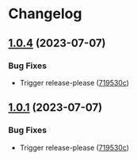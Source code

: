 # Changelog



## [1.0.4](https://github.com/jwalton/cargo-release-please-test/compare/v1.0.3...v1.0.4) (2023-07-07)


### Bug Fixes

* Trigger release-please ([719530c](https://github.com/jwalton/cargo-release-please-test/commit/719530cbc44aa06b0233ac5c01387d6bbf46fe75))

## [1.0.1](https://github.com/jwalton/cargo-release-please-test/compare/v1.0.0...v1.0.1) (2023-07-07)


### Bug Fixes

* Trigger release-please ([719530c](https://github.com/jwalton/cargo-release-please-test/commit/719530cbc44aa06b0233ac5c01387d6bbf46fe75))
